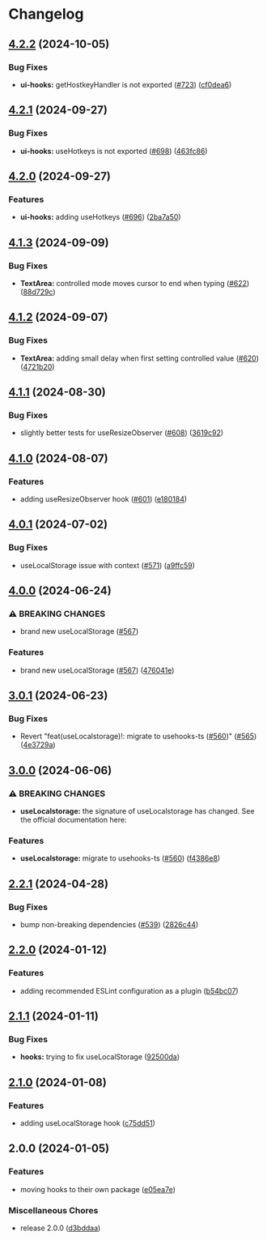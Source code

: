 # Changelog

## [4.2.2](https://github.com/versini-org/ui-components/compare/ui-hooks-v4.2.1...ui-hooks-v4.2.2) (2024-10-05)


### Bug Fixes

* **ui-hooks:** getHostkeyHandler is not exported ([#723](https://github.com/versini-org/ui-components/issues/723)) ([cf0dea6](https://github.com/versini-org/ui-components/commit/cf0dea647e1fea4cd8b0cc4c48aa5949a945c515))

## [4.2.1](https://github.com/versini-org/ui-components/compare/ui-hooks-v4.2.0...ui-hooks-v4.2.1) (2024-09-27)


### Bug Fixes

* **ui-hooks:** useHotkeys is not exported ([#698](https://github.com/versini-org/ui-components/issues/698)) ([463fc86](https://github.com/versini-org/ui-components/commit/463fc86b19cf743eb8636aceaa1cce1b209f0909))

## [4.2.0](https://github.com/versini-org/ui-components/compare/ui-hooks-v4.1.3...ui-hooks-v4.2.0) (2024-09-27)


### Features

* **ui-hooks:** adding useHotkeys ([#696](https://github.com/versini-org/ui-components/issues/696)) ([2ba7a50](https://github.com/versini-org/ui-components/commit/2ba7a50b00bb2535166a1d9cbc97d32aef79d109))

## [4.1.3](https://github.com/versini-org/ui-components/compare/ui-hooks-v4.1.2...ui-hooks-v4.1.3) (2024-09-09)


### Bug Fixes

* **TextArea:** controlled mode moves cursor to end when typing ([#622](https://github.com/versini-org/ui-components/issues/622)) ([88d729c](https://github.com/versini-org/ui-components/commit/88d729c117e8ebf1e8a4df2a0d1f2a92d918c9e7))

## [4.1.2](https://github.com/versini-org/ui-components/compare/ui-hooks-v4.1.1...ui-hooks-v4.1.2) (2024-09-07)


### Bug Fixes

* **TextArea:** adding small delay when first setting controlled value ([#620](https://github.com/versini-org/ui-components/issues/620)) ([4721b20](https://github.com/versini-org/ui-components/commit/4721b20bb3435343ccd5337dc32eeec50060bd2f))

## [4.1.1](https://github.com/aversini/ui-components/compare/ui-hooks-v4.1.0...ui-hooks-v4.1.1) (2024-08-30)


### Bug Fixes

* slightly better tests for useResizeObserver ([#608](https://github.com/aversini/ui-components/issues/608)) ([3619c92](https://github.com/aversini/ui-components/commit/3619c9222cb435b4011272fb341a73f55e600561))

## [4.1.0](https://github.com/aversini/ui-components/compare/ui-hooks-v4.0.1...ui-hooks-v4.1.0) (2024-08-07)


### Features

* adding useResizeObserver hook ([#601](https://github.com/aversini/ui-components/issues/601)) ([e180184](https://github.com/aversini/ui-components/commit/e180184ee7a88dfdef0e1851de8f3972d4f5c59c))

## [4.0.1](https://github.com/aversini/ui-components/compare/ui-hooks-v4.0.0...ui-hooks-v4.0.1) (2024-07-02)


### Bug Fixes

* useLocalStorage issue with context ([#571](https://github.com/aversini/ui-components/issues/571)) ([a9ffc59](https://github.com/aversini/ui-components/commit/a9ffc592e08e1bf6fc9f07118a93c62d55fd1d33))

## [4.0.0](https://github.com/aversini/ui-components/compare/ui-hooks-v3.0.1...ui-hooks-v4.0.0) (2024-06-24)


### ⚠ BREAKING CHANGES

* brand new useLocalStorage ([#567](https://github.com/aversini/ui-components/issues/567))

### Features

* brand new useLocalStorage ([#567](https://github.com/aversini/ui-components/issues/567)) ([476041e](https://github.com/aversini/ui-components/commit/476041e45bb1324563ac08e136097477d3a434bd))

## [3.0.1](https://github.com/aversini/ui-components/compare/ui-hooks-v3.0.0...ui-hooks-v3.0.1) (2024-06-23)


### Bug Fixes

* Revert "feat(useLocalstorage)!: migrate to usehooks-ts ([#560](https://github.com/aversini/ui-components/issues/560))" ([#565](https://github.com/aversini/ui-components/issues/565)) ([4e3729a](https://github.com/aversini/ui-components/commit/4e3729a504c836350bd31c4f0c580386bf73ed44))

## [3.0.0](https://github.com/aversini/ui-components/compare/ui-hooks-v2.2.1...ui-hooks-v3.0.0) (2024-06-06)


### ⚠ BREAKING CHANGES

* **useLocalstorage:** the signature of useLocalstorage has changed. See the official documentation here:

### Features

* **useLocalstorage:** migrate to usehooks-ts ([#560](https://github.com/aversini/ui-components/issues/560)) ([f4386e8](https://github.com/aversini/ui-components/commit/f4386e84448064459b8a9876e72a8bb7f6a02d10))

## [2.2.1](https://github.com/aversini/ui-components/compare/ui-hooks-v2.2.0...ui-hooks-v2.2.1) (2024-04-28)


### Bug Fixes

* bump non-breaking dependencies ([#539](https://github.com/aversini/ui-components/issues/539)) ([2826c44](https://github.com/aversini/ui-components/commit/2826c44c5a55bf45b97072a1865964c30d05a302))

## [2.2.0](https://github.com/aversini/ui-components/compare/ui-hooks-v2.1.1...ui-hooks-v2.2.0) (2024-01-12)


### Features

* adding recommended ESLint configuration as a plugin ([b54bc07](https://github.com/aversini/ui-components/commit/b54bc071c2add09aefada2a807dc4cc148d58539))

## [2.1.1](https://github.com/aversini/ui-components/compare/ui-hooks-v2.1.0...ui-hooks-v2.1.1) (2024-01-11)


### Bug Fixes

* **hooks:** trying to fix useLocalStorage ([92500da](https://github.com/aversini/ui-components/commit/92500da5f8b00d43fd99a4f6c5cac6bc449fbeeb))

## [2.1.0](https://github.com/aversini/ui-components/compare/ui-hooks-v2.0.0...ui-hooks-v2.1.0) (2024-01-08)


### Features

* adding useLocalStorage hook ([c75dd51](https://github.com/aversini/ui-components/commit/c75dd5194e5bb7f0743b5d21b68ff38dc6b3e94e))

## 2.0.0 (2024-01-05)


### Features

* moving hooks to their own package ([e05ea7e](https://github.com/aversini/ui-components/commit/e05ea7e4b56c27910666ecaac9d475f0f771bb62))


### Miscellaneous Chores

* release 2.0.0 ([d3bddaa](https://github.com/aversini/ui-components/commit/d3bddaa527928c60971d0b6d4b95ea5f61e9314e))
